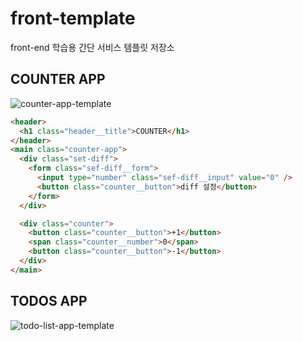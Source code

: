 # front-template

front-end 학습용 간단 서비스 템플릿 저장소

## COUNTER APP

![counter-app-template](https://user-images.githubusercontent.com/45627868/133920862-1d6d32f1-fc28-4fe5-89d5-73f4e00107a5.png)

```html
<header>
  <h1 class="header__title">COUNTER</h1>
</header>
<main class="counter-app">
  <div class="set-diff">
    <form class="sef-diff__form">
      <input type="number" class="sef-diff__input" value="0" />
      <button class="counter__button">diff 설정</button>
    </form>
  </div>

  <div class="counter">
    <button class="counter__button">+1</button>
    <span class="counter__number">0</span>
    <button class="counter__button">-1</button>
  </div>
</main>
```

## TODOS APP

![todo-list-app-template](https://user-images.githubusercontent.com/45627868/133920880-f8834022-a473-4687-8232-0c047ff2cf05.png)
